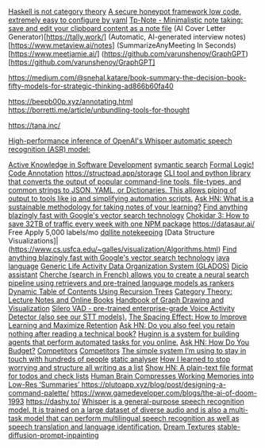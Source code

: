 [Haskell is not category theory](https://pema.dev/2023/02/01/haskell-not-ct/)
[A secure honeypot framework low code, extremely easy to configure by yaml](https://github.com/mariocandela/beelzebub)
[Tp-Note - Minimalistic note taking: save and edit your clipboard content as a note file](https://blog.getreu.net/projects/tp-note/)
(AI Cover Letter Generator)[https://tally.work/]
(Automatic, AI-generated interview notes)[https://www.metaview.ai/notes]
(SummarizeAnyMeeting In Seconds)[https://www.meetjamie.ai/]
(https://github.com/varunshenoy/GraphGPT)[https://github.com/varunshenoy/GraphGPT]

https://medium.com/@snehal.katare/book-summary-the-decision-book-fifty-models-for-strategic-thinking-ad866b60fa40

https://beepb00p.xyz/annotating.html
https://borretti.me/article/unbundling-tools-for-thought

https://tana.inc/

[High-performance inference of OpenAI's Whisper automatic speech recognition (ASR) model:](https://github.com/ggerganov/whisper.cpp)

[Active Knowledge in Software Development](https://stayrelevant.globant.com/en/technology/agile-delivery/active-knowledge-in-software-development/)
[symantic search](https://sachaarbonel.medium.com/how-to-build-a-semantic-search-engine-in-rust-e96e6378cfd9)
[Formal Logic!](https://www.fecundity.com/logic/download.html)
[Code Annotation](https://github.com/thamara/vscode-code-annotation)
https://structpad.app/storage
[CLI tool and python library that converts the output of popular command-line tools, file-types, and common strings to JSON, YAML, or Dictionaries. This allows piping of output to tools like jq and simplifying automation scripts.](https://kellyjonbrazil.github.io/jc/)
[Ask HN: What is a sustainable methodology for taking notes of your learning?](https://news.ycombinator.com/item?id=32211734)
[Find anything blazingly fast with Google's vector search technology](https://cloud.google.com/blog/topics/developers-practitioners/find-anything-blazingly-fast-googles-vector-search-technology)
[Chokidar 3: How to save 32TB of traffic every week with one NPM package](https://paulmillr.com/posts/chokidar-3-save-32tb-of-traffic/)
https://datasaur.ai/ Free Apply 5,000 labels/mo
[dqllite notekeeping](https://epilys.github.io/bibliothecula/notekeeping.html)
[Data Structure Visualizations]|(https://www.cs.usfca.edu/~galles/visualization/Algorithms.html)
[Find anything blazingly fast with Google's vector search technology](https://cloud.google.com/blog/topics/developers-practitioners/find-anything-blazingly-fast-googles-vector-search-technology)
[java language](https://advancedweb.hu/new-language-features-since-java-8-to-17/)
[Generic Life Activity Data Organization System (GLADOS)](https://github.com/kaustubh-karkare/glados)
[Dicio assistant](https://github.com/Stypox/dicio-android)
[Cherche (search in French) allows you to create a neural search pipeline using retrievers and pre-trained language models as rankers](https://github.com/raphaelsty/cherche)
[Dynamic Table of Contents Using Recursion Trees](https://ryan-schachte.com/posts/dynamic-table-of-contents-using-recursion-trees)
[Category Theory: Lecture Notes and Online Books](https://www.logicmatters.net/categories/)
[Handbook of Graph Drawing and Visualization](https://cs.brown.edu/people/rtamassi/gdhandbook/)
[Silero VAD - pre-trained enterprise-grade Voice Activity Detector (also see our STT models).](https://github.com/snakers4/silero-vad)
[The Spacing Effect: How to Improve Learning and Maximize Retention](https://fs.blog/spacing-effect/)
[Ask HN: Do you also feel you retain nothing after reading a technical book?](https://news.ycombinator.com/item?id=30047138)
[Huginn is a system for building agents that perform automated tasks for you online.](https://github.com/huginn/huginn)
[Ask HN: How Do You Budget?](https://news.ycombinator.com/item?id=30052504)
[Competitors](https://windi.app/)
[Competitors](https://github.com/Roznoshchik/Lurnby)
[The simple system I’m using to stay in touch with hundreds of people](https://jakobgreenfeld.com/stay-in-touch)
[static analyser](https://fbinfer.com/)
[How I learned to stop worrying and structure all writing as a list](https://dynomight.net/lists/)
[Show HN: A plain-text file format for todos and check lists](https://news.ycombinator.com/item?id=30879327)
[Human Brain Compresses Working Memories into Low-Res ‘Summaries’
](https://directorsblog.nih.gov/2022/04/12/human-brain-compresses-working-memories-into-low-res-summaries/)
https://plutoapp.xyz/blog/post/designing-a-command-palette/
https://www.gamedeveloper.com/blogs/the-ai-of-doom-1993
https://dashy.to/
[Whisper is a general-purpose speech recognition model. It is trained on a large dataset of diverse audio and is also a multi-task model that can perform multilingual speech recognition as well as speech translation and language identification.](https://github.com/openai/whisper)
[Dream Textures](https://github.com/carson-katri/dream-textures)
[stable-diffusion-prompt-inpainting](https://github.com/amrrs/stable-diffusion-prompt-inpainting)
